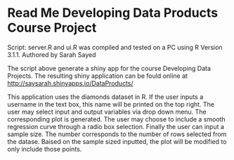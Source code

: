 Read Me Developing Data Products Course Project
===============================================

Script: server.R and ui.R was compiled and tested on a PC using R Version 3.1.1.
Authored by Sarah Sayed

The script above generate a shiny app for the course Developing Data Projects.
The resulting shiny application can be fould online at http://saysarah.shinyapps.io/DataProducts/

This application uses the diamonds dataset in R.
If the user inputs a username in the text box, this name will be printed on the top right.
The user may select input and output variables via drop down menu. The corresponding plot is generated.
The user may choose to include a smooth regression curve through a radio box selection.
Finally the user can input a sample size. The number corresponds to the number of rows selected from the datase.
Baised on the sample sized inputted, the plot will be modified to only include those points.



